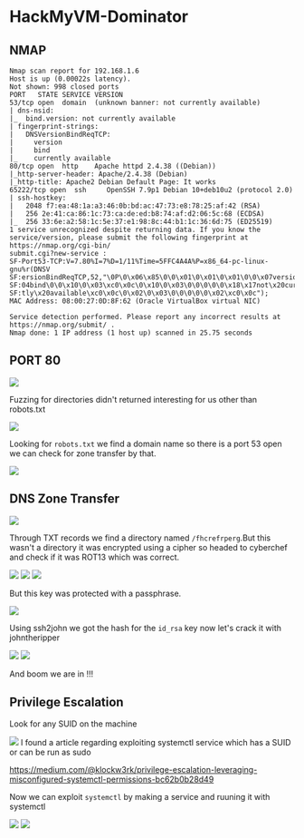 # HackMyVM-Dominator

## NMAP

```
Nmap scan report for 192.168.1.6                                          
Host is up (0.00022s latency).                                            
Not shown: 998 closed ports                                               
PORT   STATE SERVICE VERSION                                              
53/tcp open  domain  (unknown banner: not currently available)                                                                                      | dns-nsid:                          
|_  bind.version: not currently available                                                                                                           
| fingerprint-strings:                                                                                                                              
|   DNSVersionBindReqTCP:                                                                                                                           
|     version                                                                                                                                       
|     bind                                                                                                                                          
|_    currently available            
80/tcp open  http    Apache httpd 2.4.38 ((Debian))                                                                                                 
|_http-server-header: Apache/2.4.38 (Debian)                                                                                                        
|_http-title: Apache2 Debian Default Page: It works                       
65222/tcp open  ssh     OpenSSH 7.9p1 Debian 10+deb10u2 (protocol 2.0)
| ssh-hostkey: 
|   2048 f7:ea:48:1a:a3:46:0b:bd:ac:47:73:e8:78:25:af:42 (RSA)
|   256 2e:41:ca:86:1c:73:ca:de:ed:b8:74:af:d2:06:5c:68 (ECDSA)
|_  256 33:6e:a2:58:1c:5e:37:e1:98:8c:44:b1:1c:36:6d:75 (ED25519)
1 service unrecognized despite returning data. If you know the service/version, please submit the following fingerprint at https://nmap.org/cgi-bin/
submit.cgi?new-service :             
SF-Port53-TCP:V=7.80%I=7%D=1/11%Time=5FFC4A4A%P=x86_64-pc-linux-gnu%r(DNSV                                                                          
SF:ersionBindReqTCP,52,"\0P\0\x06\x85\0\0\x01\0\x01\0\x01\0\0\x07version\x                                                                          
SF:04bind\0\0\x10\0\x03\xc0\x0c\0\x10\0\x03\0\0\0\0\0\x18\x17not\x20curren                                                                          
SF:tly\x20available\xc0\x0c\0\x02\0\x03\0\0\0\0\0\x02\xc0\x0c");                                                                                    
MAC Address: 08:00:27:0D:8F:62 (Oracle VirtualBox virtual NIC)                                                                                      

Service detection performed. Please report any incorrect results at https://nmap.org/submit/ .                                                      
Nmap done: 1 IP address (1 host up) scanned in 25.75 seconds                 
```

## PORT 80

<img src="https://imgur.com/Ig54o0Y.png"/>


Fuzzing for directories didn't returned interesting for us other than robots.txt

<img src="https://imgur.com/aNc01hr.png"/>

Looking for `robots.txt` we find a domain name so there is a port 53 open we can check for zone transfer by that.

<img src="https://imgur.com/iocFe86.png"/>

## DNS Zone Transfer

<img src="https://imgur.com/afAK5hc.png"/>

Through TXT records we find a directory named `/fhcrefrperg`.But this wasn't a directory it was encrypted using a cipher so headed to cyberchef and check if it was ROT13 which was correct.

<img src="https://imgur.com/hwz7bWs.png"/>

<img src="https://imgur.com/bTj3ajI.png"/>

<img src="https://imgur.com/dThh6HT.png"/>

But this key was protected with a passphrase.

<img src="https://imgur.com/eUWzSn3.png"/>

Using ssh2john we got the hash for the `id_rsa` key now let's crack it with johntheripper

<img src="https://imgur.com/Dnb9aw3.png"/>

<img src="https://imgur.com/M4sWBCP.png"/>

And boom we are in !!!

## Privilege Escalation

Look for any SUID on the machine

<img src="https://imgur.com/qDEcp1k.png"/>
I found a article regarding exploiting systemctl service which has a SUID or can be run as sudo

https://medium.com/@klockw3rk/privilege-escalation-leveraging-misconfigured-systemctl-permissions-bc62b0b28d49

Now we can exploit `systemctl` by making a service and ruuning it with systemctl

<img src="https://imgur.com/d0XzIwr.png"/>

<img src="https://imgur.com/Q6nizZ6.png"/>